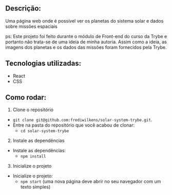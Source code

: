 ## Descrição:
Uma página web onde é possível ver os planetas do sistema solar e dados sobre missões espaciais

ps: Este projeto foi feito durante o módulo de Front-end do curso da Trybe e portanto não trata-se de uma ideia de minha autoria. Assim como a ideia, as imagens dos planetas e os dados das missões foram fornecidos pela Trybe.

## Tecnologias utilizadas:
- React
- CSS

## Como rodar:
1. Clone o repositório
  * `git clone git@github.com:frediwilkens/solar-system-trybe.git`.
  * Entre na pasta do repositório que você acabou de clonar:
    * `cd solar-system-trybe`

2. Instale as dependências
  * Instale as dependências:
    * `npm install`

3. Inicialize o projeto
  * Inicialize o projeto:
    * `npm start` (uma nova página deve abrir no seu navegador com um texto simples)